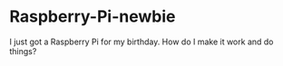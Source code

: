 # Raspberry-Pi-newbie
I just got a Raspberry Pi for my birthday. How do I make it work and do things?
